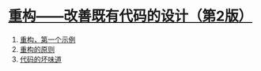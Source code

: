 # [重构——改善既有代码的设计（第2版）](https://book.douban.com/subject/30468597/)
1. [重构，第一个示例](docs/1.md)
2. [重构的原则](docs/2.md)
3. [代码的坏味道](docs/3.md)
